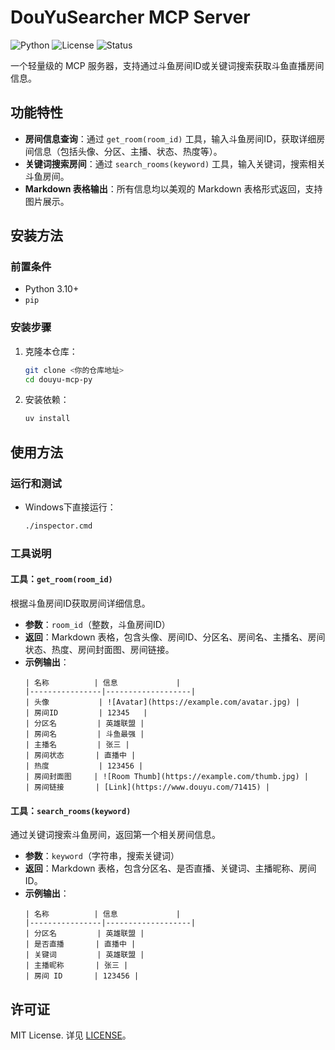 # DouYuSearcher MCP Server

![Python](https://img.shields.io/badge/Python-3.10+-blue.svg)
![License](https://img.shields.io/badge/License-MIT-green.svg)
![Status](https://img.shields.io/badge/Status-Active-brightgreen.svg)

一个轻量级的 MCP 服务器，支持通过斗鱼房间ID或关键词搜索获取斗鱼直播房间信息。

## 功能特性

- **房间信息查询**：通过 `get_room(room_id)` 工具，输入斗鱼房间ID，获取详细房间信息（包括头像、分区、主播、状态、热度等）。
- **关键词搜索房间**：通过 `search_rooms(keyword)` 工具，输入关键词，搜索相关斗鱼房间。
- **Markdown 表格输出**：所有信息均以美观的 Markdown 表格形式返回，支持图片展示。

## 安装方法

### 前置条件
- Python 3.10+
- `pip`

### 安装步骤
1. 克隆本仓库：
   ```bash
   git clone <你的仓库地址>
   cd douyu-mcp-py
   ```
2. 安装依赖：
   ```bash
   uv install
   ```

## 使用方法

### 运行和测试
- Windows下直接运行：
  ```bash
  ./inspector.cmd
  ```

### 工具说明

#### 工具：`get_room(room_id)`
根据斗鱼房间ID获取房间详细信息。
- **参数**：`room_id`（整数，斗鱼房间ID）
- **返回**：Markdown 表格，包含头像、房间ID、分区名、房间名、主播名、房间状态、热度、房间封面图、房间链接。
- **示例输出**：
  ```
  | 名称          | 信息             |
  |----------------|-------------------|
  | 头像           | ![Avatar](https://example.com/avatar.jpg) |
  | 房间ID         | 12345   |
  | 分区名         | 英雄联盟 |
  | 房间名         | 斗鱼最强 |
  | 主播名         | 张三 |
  | 房间状态       | 直播中 |
  | 热度           | 123456 |
  | 房间封面图     | ![Room Thumb](https://example.com/thumb.jpg) |
  | 房间链接       | [Link](https://www.douyu.com/71415) |
  ```

#### 工具：`search_rooms(keyword)`
通过关键词搜索斗鱼房间，返回第一个相关房间信息。
- **参数**：`keyword`（字符串，搜索关键词）
- **返回**：Markdown 表格，包含分区名、是否直播、关键词、主播昵称、房间ID。
- **示例输出**：
  ```
  | 名称          | 信息             |
  |----------------|-------------------|
  | 分区名         | 英雄联盟 |
  | 是否直播       | 直播中 |
  | 关键词         | 英雄联盟 |
  | 主播昵称       | 张三 |
  | 房间 ID       | 123456 |
  ```

## 许可证

MIT License. 详见 [LICENSE](LICENSE)。

